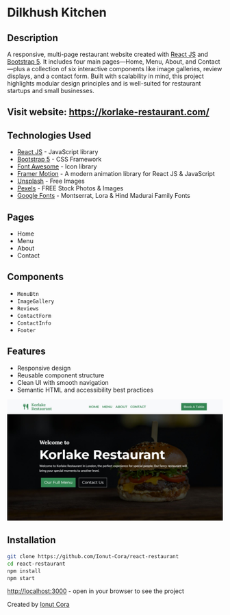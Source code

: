 # Dilkhush Kitchen

## Description
A responsive, multi-page restaurant website created with [React JS](https://react.dev/) and [Bootstrap 5](https://getbootstrap.com/). It includes four main pages—Home, Menu, About, and Contact—plus a collection of six interactive components like image galleries, review displays, and a contact form. Built with scalability in mind, this project highlights modular design principles and is well-suited for restaurant startups and small businesses.

## Visit website: https://korlake-restaurant.com/

## Technologies Used
- [React JS](https://react.dev/) - JavaScript library
- [Bootstrap 5](https://getbootstrap.com/) - CSS Framework
- [Font Awesome](https://fontawesome.com/) - Icon library
- [Framer Motion](https://motion.dev/) - A modern animation library for React JS & JavaScript
- [Unsplash](https://unsplash.com/) - Free Images
- [Pexels](https://www.pexels.com/) - FREE Stock Photos & Images
- [Google Fonts](https://fonts.google.com/) - Montserrat, Lora & Hind Madurai Family Fonts

## Pages
- Home
- Menu
- About
- Contact

## Components
- `MenuBtn`
- `ImageGallery`
- `Reviews`
- `ContactForm`
- `ContactInfo`
- `Footer`

## Features
- Responsive design
- Reusable component structure
- Clean UI with smooth navigation
- Semantic HTML and accessibility best practices

<img src="korlake_restaurant.jpg" alt="Dilkhush Kitchen" />

## Installation
```bash
git clone https://github.com/Ionut-Cora/react-restaurant
cd react-restaurant
npm install
npm start
```
[http://localhost:3000](http://localhost:3000) - open in your browser to see the project

Created by [Ionut Cora](https://www.ionutcora.com/)